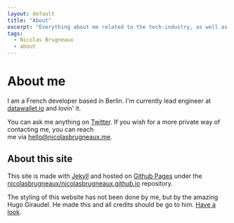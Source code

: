 ```yaml
---
layout: default
title: "About"
excerpt: "Everything about me related to the tech-industry, as well as a couple of hints about this site and how it was built."
tags:
  - Nicolas Brugneaux
  - about
---
```


# About me

I am a French developer based in Berlin. I'm currently lead engineer at [datawallet.io](https://datawallet.io) and lovin' it.

You can ask me anything on [Twitter](https://twitter.com/nbrugneaux).
If you wish for a more private way of contacting me, you can reach <br>
me via [hello@nicolasbrugneaux.me](mailto:hello@nicolasbrugneaux.me).

## About this site

This site is made with [Jekyll](http://jekyllrb.com) and hosted on [Github Pages](https://pages.github.com/) under the [nicolasbrugneaux/nicolasbrugneaux.github.io](https://github.com/nicolasbrugneaux/nicolasbrugneaux.github.io) repository.

The styling of this website has not been done by me, but by the amazing Hugo Giraudel. He made this and all credits should be go to him. [Have a look](https://github.com/HugoGiraudel/hugogiraudel.github.com).
